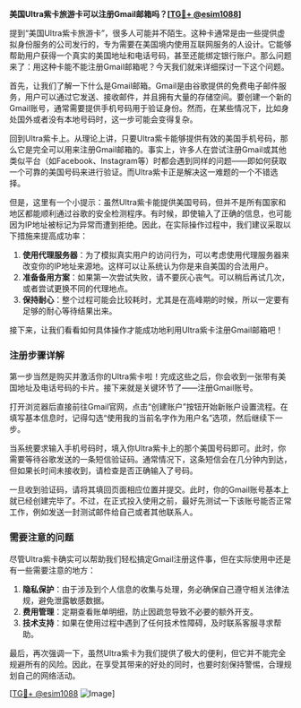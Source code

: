 **美国Ultra紫卡旅游卡可以注册Gmail邮箱吗？[[TG💪+ @esim1088](https://t.me/s/esim1088)]**

提到“美国Ultra紫卡旅游卡”，很多人可能并不陌生。这种卡通常是由一些提供虚拟身份服务的公司发行的，专为需要在美国境内使用互联网服务的人设计。它能够帮助用户获得一个真实的美国地址和电话号码，甚至还能绑定银行账户。那么问题来了：用这种卡能不能注册Gmail邮箱呢？今天我们就来详细探讨一下这个问题。

首先，让我们了解一下什么是Gmail邮箱。Gmail是由谷歌提供的免费电子邮件服务，用户可以通过它发送、接收邮件，并且拥有大量的存储空间。要创建一个新的Gmail账号，通常需要提供手机号码用于验证身份。然而，在某些情况下，比如身处国外或者没有本地号码时，这一步可能会变得复杂。

回到Ultra紫卡上。从理论上讲，只要Ultra紫卡能够提供有效的美国手机号码，那么它是完全可以用来注册Gmail邮箱的。事实上，许多人在尝试注册Gmail或其他类似平台（如Facebook、Instagram等）时都会遇到同样的问题——即如何获取一个可靠的美国号码来进行验证。而Ultra紫卡正是解决这一难题的一个不错选择。

但是，这里有一个小提示：虽然Ultra紫卡能提供美国号码，但并不是所有国家和地区都能顺利通过谷歌的安全检测程序。有时候，即使输入了正确的信息，也可能因为IP地址被标记为异常而遭到拒绝。因此，在实际操作过程中，我们建议采取以下措施来提高成功率：

1. **使用代理服务器**：为了模拟真实用户的访问行为，可以考虑使用代理服务器来改变你的IP地址来源地。这样可以让系统认为你是来自美国的合法用户。
2. **准备备用方案**：如果第一次尝试失败，请不要灰心丧气。可以稍后再试几次，或者尝试更换不同的代理地点。
3. **保持耐心**：整个过程可能会比较耗时，尤其是在高峰期的时候，所以一定要有足够的耐心等待结果出来。

接下来，让我们看看如何具体操作才能成功地利用Ultra紫卡注册Gmail邮箱吧！

### 注册步骤详解

第一步当然是购买并激活你的Ultra紫卡啦！完成这些之后，你会收到一张带有美国地址及电话号码的卡片。接下来就是关键环节了——注册Gmail账号。

打开浏览器后直接前往Gmail官网，点击“创建账户”按钮开始新账户设置流程。在填写基本信息时，记得勾选“使用我的当前名字作为用户名”选项，然后继续下一步。

当系统要求输入手机号码时，填入你Ultra紫卡上的那个美国号码即可。此时，你需要等待谷歌发送的一条短信验证码。通常情况下，这条短信会在几分钟内到达，但如果长时间未接收到，请检查是否正确输入了号码。

一旦收到验证码，请将其填回页面相应位置并提交。此时，你的Gmail账号基本上就已经创建完毕了。不过，在正式投入使用之前，最好先测试一下该账号能否正常工作，例如发送一封测试邮件给自己或者其他联系人。

### 需要注意的问题

尽管Ultra紫卡确实可以帮助我们轻松搞定Gmail注册这件事，但在实际使用中还是有一些需要注意的地方：

1. **隐私保护**：由于涉及到个人信息的收集与处理，务必确保自己遵守相关法律法规，避免泄露敏感数据。
2. **费用管理**：定期查看账单明细，防止因疏忽导致不必要的额外开支。
3. **技术支持**：如果在使用过程中遇到了任何技术性障碍，及时联系客服寻求帮助。

最后，再次强调一下，虽然Ultra紫卡为我们提供了极大的便利，但它并不能完全规避所有的风险。因此，在享受其带来的好处的同时，也要时刻保持警惕，合理规划自己的网络活动。

[[TG💪+ @esim1088](https://t.me/s/esim1088) ![Image](https://i.postimg.cc/4NQfJmqS/Snipaste-2025-05-13-00-14-12.png)]
